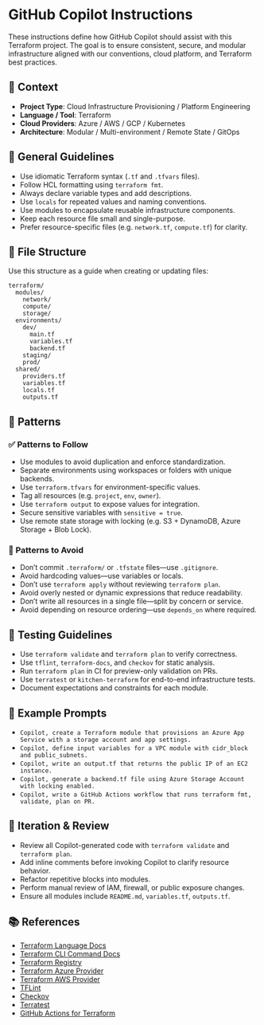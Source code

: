 # GitHub Copilot Instructions

These instructions define how GitHub Copilot should assist with this Terraform project. The goal is to ensure consistent, secure, and modular infrastructure aligned with our conventions, cloud platform, and Terraform best practices.

## 🧠 Context

- **Project Type**: Cloud Infrastructure Provisioning / Platform Engineering
- **Language / Tool**: Terraform
- **Cloud Providers**: Azure / AWS / GCP / Kubernetes
- **Architecture**: Modular / Multi-environment / Remote State / GitOps

## 🔧 General Guidelines

- Use idiomatic Terraform syntax (`.tf` and `.tfvars` files).
- Follow HCL formatting using `terraform fmt`.
- Always declare variable types and add descriptions.
- Use `locals` for repeated values and naming conventions.
- Use modules to encapsulate reusable infrastructure components.
- Keep each resource file small and single-purpose.
- Prefer resource-specific files (e.g. `network.tf`, `compute.tf`) for clarity.

## 📁 File Structure

Use this structure as a guide when creating or updating files:

```text
terraform/
  modules/
    network/
    compute/
    storage/
  environments/
    dev/
      main.tf
      variables.tf
      backend.tf
    staging/
    prod/
  shared/
    providers.tf
    variables.tf
    locals.tf
    outputs.tf
```

## 🧶 Patterns

### ✅ Patterns to Follow

- Use modules to avoid duplication and enforce standardization.
- Separate environments using workspaces or folders with unique backends.
- Use `terraform.tfvars` for environment-specific values.
- Tag all resources (e.g. `project`, `env`, `owner`).
- Use `terraform output` to expose values for integration.
- Secure sensitive variables with `sensitive = true`.
- Use remote state storage with locking (e.g. S3 + DynamoDB, Azure Storage + Blob Lock).

### 🚫 Patterns to Avoid

- Don’t commit `.terraform/` or `.tfstate` files—use `.gitignore`.
- Avoid hardcoding values—use variables or locals.
- Don’t use `terraform apply` without reviewing `terraform plan`.
- Avoid overly nested or dynamic expressions that reduce readability.
- Don’t write all resources in a single file—split by concern or service.
- Avoid depending on resource ordering—use `depends_on` where required.

## 🧪 Testing Guidelines

- Use `terraform validate` and `terraform plan` to verify correctness.
- Use `tflint`, `terraform-docs`, and `checkov` for static analysis.
- Run `terraform plan` in CI for preview-only validation on PRs.
- Use `terratest` or `kitchen-terraform` for end-to-end infrastructure tests.
- Document expectations and constraints for each module.

## 🧩 Example Prompts

- `Copilot, create a Terraform module that provisions an Azure App Service with a storage account and app settings.`
- `Copilot, define input variables for a VPC module with cidr_block and public_subnets.`
- `Copilot, write an output.tf that returns the public IP of an EC2 instance.`
- `Copilot, generate a backend.tf file using Azure Storage Account with locking enabled.`
- `Copilot, write a GitHub Actions workflow that runs terraform fmt, validate, plan on PR.`

## 🔁 Iteration & Review

- Review all Copilot-generated code with `terraform validate` and `terraform plan`.
- Add inline comments before invoking Copilot to clarify resource behavior.
- Refactor repetitive blocks into modules.
- Perform manual review of IAM, firewall, or public exposure changes.
- Ensure all modules include `README.md`, `variables.tf`, `outputs.tf`.

## 📚 References

- [Terraform Language Docs](https://developer.hashicorp.com/terraform/language)
- [Terraform CLI Command Docs](https://developer.hashicorp.com/terraform/cli/commands)
- [Terraform Registry](https://registry.terraform.io/)
- [Terraform Azure Provider](https://registry.terraform.io/providers/hashicorp/azurerm/latest/docs)
- [Terraform AWS Provider](https://registry.terraform.io/providers/hashicorp/aws/latest/docs)
- [TFLint](https://github.com/terraform-linters/tflint)
- [Checkov](https://www.checkov.io/)
- [Terratest](https://terratest.gruntwork.io/)
- [GitHub Actions for Terraform](https://github.com/hashicorp/setup-terraform)
